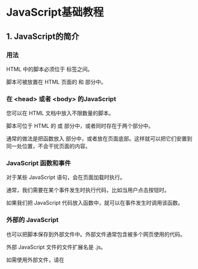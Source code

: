 # JavaScript基础教程

## 1. JavaScript的简介

### 用法

HTML 中的脚本必须位于 <script>与</script> 标签之间。

脚本可被放置在 HTML 页面的 <body> 和 <head> 部分中。

### 在 <head\> 或者 <body\> 的JavaScript 

您可以在 HTML 文档中放入不限数量的脚本。

脚本可位于 HTML 的 <body> 或 <head> 部分中，或者同时存在于两个部分中。

通常的做法是把函数放入 <head> 部分中，或者放在页面底部。这样就可以把它们安置到同一处位置，不会干扰页面的内容。

### JavaScript 函数和事件

对于某些 JavaScript 语句，会在页面加载时执行。

通常，我们需要在某个事件发生时执行代码，比如当用户点击按钮时。

如果我们把 JavaScript 代码放入函数中，就可以在事件发生时调用该函数。

### 外部的 JavaScript

也可以把脚本保存到外部文件中。外部文件通常包含被多个网页使用的代码。

外部 JavaScript 文件的文件扩展名是 .js。

如需使用外部文件，请在 <script> 标签的 "src" 属性中设置该 .js 文件：

```html
<!DOCTYPE html>
<html>
<head> 
<meta charset="utf-8"> 
<title>菜鸟教程(runoob.com)</title> 
</head>
<body>
	
<h1>我的 Web 页面</h1>
<p id="demo">一个段落。</p>
<button type="button" onclick="myFunction()">点击这里</button>
<p><b>注释：</b>myFunction 保存在名为 "myScript.js" 的外部文件中。</p>
<script src="myScript.js"></script>
	
</body>
</html>
```

外部脚本不能包含 <script> 标签。

### 输出方式

JavaScript 没有任何打印或者输出的函数，但是可以通过以下不同的方式来输出数据：

- 使用 **window.alert()** 弹出警告框。
- 使用 **document.write()** 方法将内容写到 HTML 文档中。
- 使用 **innerHTML** 写入到 HTML 元素。
- 使用 **console.log()** 写入到浏览器的控制台。

## 2. JavaScript基础语法

略

## 3. DOM介绍

HTML DOM 定义了访问和操作 HTML 文档的标准方法。

DOM 将 HTML 文档表达为树结构。

HTML DOM 定义了所有 HTML 元素的*对象*和*属性*，以及访问它们的*方法*。

**换言之，HTML DOM 是关于如何获取、修改、添加或删除 HTML 元素的标准。**

### HTML DOM 树

![HTML DOM Node Tree](https://www.w3school.com.cn/i/ct_htmltree.gif)

通过 HTML DOM，树中的所有节点均可通过 JavaScript 进行访问。所有 HTML 元素（节点）均可被修改，也可以创建或删除节点。

DOM 处理中的常见错误是希望元素节点包含文本。

在本例中：*<title>DOM 教程</title>*，元素节点 <title>，包含值为 "文档标题" 的*文本节点*。

可通过节点的 *innerHTML* 属性来访问文本节点的值。

### HTML DOM 方法和属性

**方法是我们可以在节点（HTML 元素）上执行的动作。**

**属性是节点（HTML 元素）的值，您能够获取或设置。**

#### 编程接口

可通过 JavaScript （以及其他编程语言）对 HTML DOM 进行访问。

所有 HTML 元素被定义为对象，而编程接口则是对象方法和对象属性。

方法是您能够执行的动作（比如添加或修改元素）。

属性是您能够获取或设置的值（比如节点的名称或内容）。

#### HTML DOM 对象 - 方法和属性

**一些常用的 HTML DOM 方法：**

- getElementById(id) - 获取带有指定 id 的节点（元素）
- appendChild(node) - 插入新的子节点（元素）
- removeChild(node) - 删除子节点（元素）

**一些常用的 HTML DOM 属性：**

- innerHTML - 节点（元素）的文本值
- parentNode - 节点（元素）的父节点
- childNodes - 节点（元素）的子节点
- attributes - 节点（元素）的属性节点

### HTML DOM - 访问

访问 HTML 元素等同于访问节点

可以通过不同的方式来访问 HTML 元素：

- 通过使用 getElementById() 方法
- 通过使用 getElementsByTagName() 方法
- 通过使用 getElementsByClassName() 方法

**通过id来访问DOM:**

id在一个HTML中一般可以作为唯一标识符，因此getElementById() 方法可以返回带有指定 ID 的元素

**通过TagName来访问DOM:**

getElementsByTagName() 返回带有指定标签名的**所有元素**（可以通过x[i]来访问不同的元素）。

```javascript
node.getElementsByTagName("tagname");
//其中node为限制范围的节点，可以为document(这时相当于全文搜索)，也可以为特定节点下的元素，例如：
document.getElementById("main").getElementsByTagName("p");
//返回包含文档中所有 <p> 元素的列表，并且这些 <p> 元素应该是 id="main" 的元素的后代（子、孙等等）。
```

**通过ClassName来访问:**

getElementsByClassName() 返回带有指定类名下的**所有元素**（可以通过x[i]来访问不同的元素）。

### HTML DOM - 修改

**修改 HTML = 改变元素、属性、样式和事件。**

修改 HTML DOM 意味着许多不同的方面：

- 改变 HTML 内容
- 改变 CSS 样式
- 改变 HTML 属性
- 创建新的 HTML 元素
- 删除已有的 HTML 元素
- 改变事件（处理程序）

**改变HTML内容**

```html
<!DOCTYPE html>
<html>
<body>

<p id="p1">Hello World!</p>

<script>
document.getElementById("p1").innerHTML="New text!";
</script>

<p>上面的段落被一段脚本改变了。</p>

</body>
</html>
```

**改变CSS的样式**

```html
<!DOCTYPE html>
<html>
<body>

<p id="p1">Hello world!</p>
<p id="p2">Hello world!</p>

<script>
document.getElementById("p2").style.color="blue";
document.getElementById("p2").style.fontFamily="Arial";
document.getElementById("p2").style.fontSize="larger";
</script>

</body>
</html>
```

**创建新的HTML元素**

```html
<!DOCTYPE html>
<html>
<body>

<div id="div1">
<p id="p1">This is a paragraph.</p>
<p id="p2">This is another paragraph.</p>
</div>

<script>
<!--首先创建响应tagName的元素，同时创建的元素可以视为一个新的节点，之后把该元素挂到相应的父节点下面去-->
  
var para=document.createElement("p");
var node=document.createTextNode("This is new.");
para.appendChild(node);

var element=document.getElementById("div1");
element.appendChild(para);
</script>

</body>
</html>
```

**创建新的HTML元素-insertBefore()**

上一个例子中的 appendChild() 方法，将新元素作为父元素的最后一个子元素进行添加。

如果不希望如此，您可以使用 insertBefore() 方法：

```html
<!DOCTYPE html>
<html>
<body>

<div id="div1">
<p id="p1">This is a paragraph.</p>
<p id="p2">This is another paragraph.</p>
</div>

<script>
var para=document.createElement("p");
var node=document.createTextNode("This is new.");
para.appendChild(node);

var element=document.getElementById("div1");
var child=document.getElementById("p1");
element.insertBefore(para,child);
</script>

</body>
</html>
```

**删除已有的HTML元素**

如需删除 HTML 元素，您必须清楚该元素的父元素：

```html
<!DOCTYPE html>
<html>
<body>

<div id="div1">
<p id="p1">This is a paragraph.</p>
<p id="p2">This is another paragraph.</p>
</div>

<script>
var parent=document.getElementById("div1");
var child=document.getElementById("p1");
parent.removeChild(child);
</script>

</body>
</html>
```

**替换HTML元素**

如需替换 HTML DOM 中的元素，请使用 replaceChild() 方法：

```html
<!DOCTYPE html>
<html>
<body>

<div id="div1">
<p id="p1">This is a paragraph.</p>
<p id="p2">This is another paragraph.</p>
</div>

<script>
var parent=document.getElementById("div1");
var child=document.getElementById("p1");
var para=document.createElement("p");
var node=document.createTextNode("This is new.");
para.appendChild(node);
parent.replaceChild(para,child);
</script>

</body>
</html>
```

### HTML DOM - 事件

**HTML DOM 允许 JavaScript 对 HTML 事件作出反应。**

**对事件作出反应**

```html
<!--当用户点击时，会改变 <h1> 元素的内容：-->
<!DOCTYPE html>
<html>
<body>

<h1 onclick="this.innerHTML='hello!'">请点击这段文本！</h1>

</body>
</html>
```

**通过从事件处理程序中来调用函数:**

```html
<!DOCTYPE html>
<html>
<head>
<script>
function changetext(id){
  id.innerHTML="hello!"
}
</script>
</head>
<body>
<h1 onclick="changetext(this)">请点击这段文本!</h1>
</body>
</html>
```

**使用 HTML DOM 来分配事件**

HTML DOM 允许您使用 JavaScript 向 HTML 元素分配事件：

例: 为 button 元素分配 onclick 事件：

```html
<!DOCTYPE html>
<html>
<head>
</head>
<body>

<p>点击按钮来执行 <b>displayDate()</b> 函数。</p>

<button id="myBtn">试一试</button>

<script>
document.getElementById("myBtn").onclick=function(){displayDate()};
function displayDate()
{
document.getElementById("demo").innerHTML=Date();
}
</script>

<p id="demo"></p>

</body>
</html>
```

在上面的例子中，名为 displayDate 的函数被分配给了 id=myButn" 的 HTML 元素。

当按钮被点击时，将执行函数。

## 4.类的基本知识

